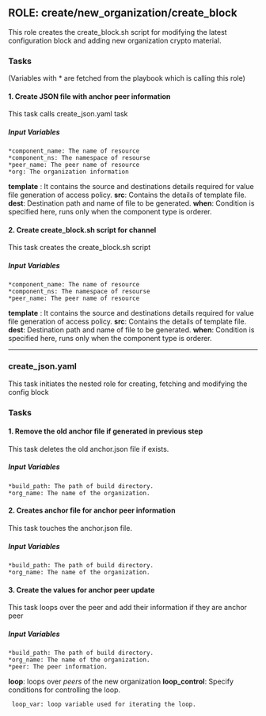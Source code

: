 [//]: # (##############################################################################################)
[//]: # (Copyright Accenture. All Rights Reserved.)
[//]: # (SPDX-License-Identifier: Apache-2.0)
[//]: # (##############################################################################################)

## ROLE: create/new_organization/create_block
This role creates the create_block.sh script for modifying the latest configuration block and adding new organization crypto material.

### Tasks
(Variables with * are fetched from the playbook which is calling this role)

#### 1. Create JSON file with anchor peer information
This task calls create_json.yaml task
##### Input Variables
    *component_name: The name of resource
    *component_ns: The namespace of resourse
    *peer_name: The peer name of resource
    *org: The organization information
**template** : It contains the source and destinations details required for value file generation of access policy.
**src**: Contains the details of template file.
**dest**: Destination path and name of file to be generated.
**when**: Condition is specified here, runs only when the component type is orderer.

#### 2. Create create_block.sh script for channel
This task creates the create_block.sh script
##### Input Variables
    *component_name: The name of resource
    *component_ns: The namespace of resourse
    *peer_name: The peer name of resource
**template** : It contains the source and destinations details required for value file generation of access policy.
**src**: Contains the details of template file.
**dest**: Destination path and name of file to be generated.
**when**: Condition is specified here, runs only when the component type is orderer.

------------
### create_json.yaml
This task initiates the nested role for creating, fetching and modifying the config block

### Tasks
#### 1. Remove the old anchor file if generated in previous step
This task deletes the old anchor.json file if exists.
##### Input Variables

    *build_path: The path of build directory.
    *org_name: The name of the organization.

  
#### 2. Creates anchor file for anchor peer information
This task touches the anchor.json file.
##### Input Variables

    *build_path: The path of build directory.
    *org_name: The name of the organization.

#### 3. Create the values for anchor peer update
This task loops over the peer and add their information if they are anchor peer
##### Input Variables
    *build_path: The path of build directory.
    *org_name: The name of the organization.
    *peer: The peer information.
**loop**: loops over *peers* of the new organization
**loop_control**: Specify conditions for controlling the loop.
    
     loop_var: loop variable used for iterating the loop.
